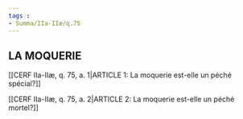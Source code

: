 ```yaml
---
tags : 
- Summa/IIa-IIæ/q.75
---
```


## LA MOQUERIE

[[CERF IIa-IIæ, q. 75, a. 1|ARTICLE 1: La moquerie est-elle un péché spécial?]]

[[CERF IIa-IIæ, q. 75, a. 2|ARTICLE 2: La moquerie est-elle un péché mortel?]]

